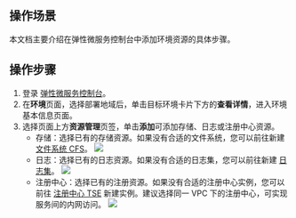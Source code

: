 ## 操作场景

本文档主要介绍在弹性微服务控制台中添加环境资源的具体步骤。

## 操作步骤

1. 登录 [弹性微服务控制台](https://console.cloud.tencent.com/tem)。
2. 在**环境**页面，选择部署地域后，单击目标环境卡片下方的**查看详情**，进入环境基本信息页面。
3. 选择页面上方**资源管理**页签，单击**添加**可添加存储、日志或注册中心资源。
   - 存储：选择已有的存储资源。如果没有合适的文件系统，您可以前往新建 [文件系统 CFS](https://console.cloud.tencent.com/cfs/fs?rid=4)。
     ![](https://main.qcloudimg.com/raw/fe391a1fb69ed5d294079bdaaea19366.png)
   - 日志：选择已有的日志资源。如果没有合适的日志集，您可以前往新建 [日志集](https://console.cloud.tencent.com/cls/topic?region=ap-shanghai)。
     ![](https://main.qcloudimg.com/raw/418607848d7417f1329cf143c1d6d30d.png)
   - 注册中心：选择已有的注册资源。如果没有合适的注册中心实例，您可以前往 [注册中心 TSE](https://console.cloud.tencent.com/tse/zookeeper?rid=4) 新建实例。建议选择同一 VPC 下的注册中心，可实现服务间的内网访问。
     ![](https://main.qcloudimg.com/raw/12337834fc470d100a99a4aed8c6f732.png)

     
